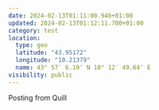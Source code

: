 ```yaml
---
date: 2024-02-13T01:11:00.946+01:00
updated: 2024-02-13T01:12:11.700+01:00
category: test
location:
  type: geo
  latitude: "43.95172"
  longitude: "10.21379"
  name: 43° 57′ 6.19″ N 10° 12′ 49.64″ E
visibility: public
---
```


Posting from Quill
